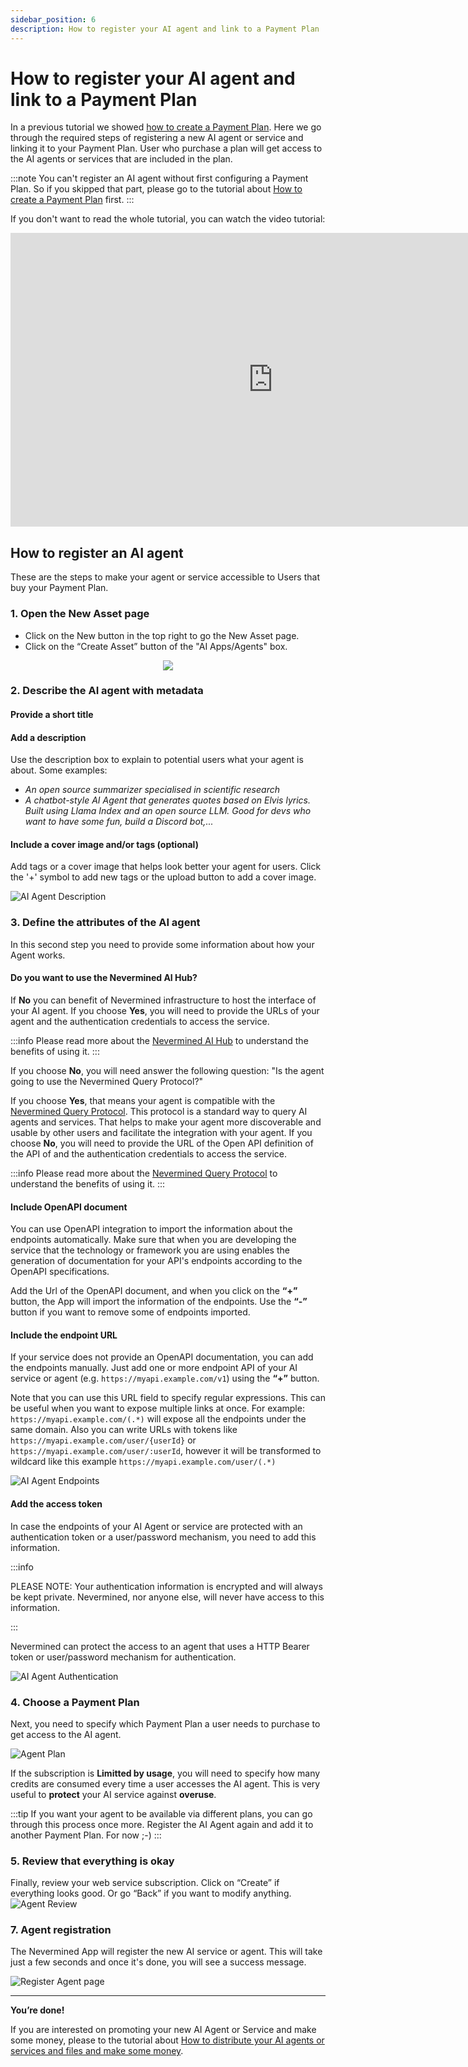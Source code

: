 ```yaml
---
sidebar_position: 6
description: How to register your AI agent and link to a Payment Plan
---
```


# How to register your AI agent and link to a Payment Plan

In a previous tutorial we showed [how to create a Payment Plan](create-plan). Here we go through the required steps of registering a new AI agent or service and linking it to your Payment Plan. User who purchase a plan will get access to the AI agents or services that are included in the plan.

:::note
You can't register an AI agent without first configuring a Payment Plan. So if you skipped that part, please go to the tutorial about [How to create a Payment Plan](create-plan) first.
:::

If you don't want to read the whole tutorial, you can watch the video tutorial:

<p align="center">
<iframe width="840" height="470" src="https://www.youtube.com/embed/65rVHScjoGU?si=UkrpJK7tjtoXGlWE" title="YouTube video player" frameborder="0" allow="accelerometer; autoplay; clipboard-write; encrypted-media; gyroscope; picture-in-picture; web-share" allowfullscreen></iframe>
</p>

## How to register an AI agent

These are the steps to make your agent or service accessible to Users that buy your Payment Plan.

### 1. Open the New Asset page

- Click on the New button in the top right to go the New Asset page.
- Click on the “Create Asset” button of the "AI Apps/Agents" box.

<p align="center"><img src="/images/tutorials/builders/new-agent-tile.png"/></p>

### 2. Describe the AI agent with metadata

#### Provide a short title

#### Add a description

Use the description box to explain to potential users what your agent is about. Some examples:

- _An open source summarizer specialised in scientific research_
- _A chatbot-style AI Agent that generates quotes based on Elvis lyrics. Built using Llama Index and an open source LLM. Good for devs who want to have some fun, build a Discord bot,..._

#### Include a cover image and/or tags (optional)

Add tags or a cover image that helps look better your agent for users.
Click the '+' symbol to add new tags or the upload button to add a cover image.

![AI Agent Description](/images/tutorials/05-01-Webservice-Describe.png)

### 3. Define the attributes of the AI agent

In this second step you need to provide some information about how your Agent works.

#### Do you want to use the Nevermined AI Hub?

If **No** you can benefit of Nevermined infrastructure to host the interface of your AI agent. If you choose **Yes**, you will need to provide the URLs of your agent and the authentication credentials to access the service. 

:::info
Please read more about the [Nevermined AI Hub](../../environments/ai-hub) to understand the benefits of using it.
:::

If you choose **No**, you will need answer the following question: "Is the agent going to use the Nevermined Query Protocol?" 

If you choose **Yes**, that means your agent is compatible with the [Nevermined Query Protocol](https://docs.nevermined.io/docs/protocol/query-protocol). This protocol is a standard way to query AI agents and services. That helps to make your agent more discoverable and usable by other users and facilitate the integration with your agent.
If you choose **No**, you will need to provide the URL of the Open API definition of the API of  and the authentication credentials to access the service.

:::info
Please read more about the [Nevermined Query Protocol](https://docs.nevermined.io/docs/protocol/query-protocol) to understand the benefits of using it.
:::

#### Include OpenAPI document

You can use OpenAPI integration to import the information about the endpoints automatically. Make sure that when you are developing the service that the technology or framework you are using enables the generation of documentation for your API's endpoints according to the OpenAPI specifications.

Add the Url of the OpenAPI document, and when you click on the  **“+”** button, the App will import the information of the endpoints. Use the  **“-”** button if you want to remove some of endpoints imported.

#### Include the endpoint URL

If your service does not provide an OpenAPI documentation, you can add the endpoints manually. Just add one or more endpoint API of your AI service or agent (e.g. `https://myapi.example.com/v1`) using the **“+”** button.

Note that you can use this URL field to specify regular expressions. This can be useful when you want to expose multiple links at once. For example: 
`https://myapi.example.com/(.*)` will expose all the endpoints under the same domain.
Also you can write URLs with tokens like `https://myapi.example.com/user/{userId}` or `https://myapi.example.com/user/:userId`, however it will be transformed to wildcard like this example `https://myapi.example.com/user/(.*)`

![AI Agent Endpoints](/images/tutorials/builders/ai-agent-endpoints.png)


#### Add the access token

In case the endpoints of your AI Agent or service are protected with an authentication token or a user/password mechanism, you need to add this information.

:::info

PLEASE NOTE: Your authentication information is encrypted and will always be kept private. Nevermined, nor anyone else, will never have access to this information. 

:::

Nevermined can protect the access to an agent that uses a HTTP Bearer token or user/password mechanism for authentication.

![AI Agent Authentication](/images/tutorials/builders/ai-agent-authentication.png)

### 4. Choose a Payment Plan

Next, you need to specify which Payment Plan a user needs to purchase to get access to the AI agent.

![Agent Plan](/images/tutorials/builders/ai-agent-subscription-credits.png)

If the subscription is **Limitted by usage**, you will need to specify how many credits are consumed every time a user accesses the AI agent. This is very useful to **protect** your AI service against **overuse**.

:::tip
If you want your agent to be available via different plans, you can go through this process once more. 
Register the AI Agent again and add it to another Payment Plan. For now ;-)
:::

### 5. Review that everything is okay

Finally, review your web service subscription. Click on “Create” if everything looks good. Or go “Back” if you want to modify anything.
![Agent Review](/images/tutorials/05-05-Webservice-Review.png)

### 7. Agent registration

The Nevermined App will register the new AI service or agent. This will take just a few seconds and once it's done, you will see a success message.

![Register Agent page](/images/tutorials/10_New_Service_05.png)

---

**You’re done!**

If you are interested on promoting your new AI Agent or Service and make some money, please to the tutorial about [How to distribute your AI agents or services and files and make some money](09-distribute.md).

